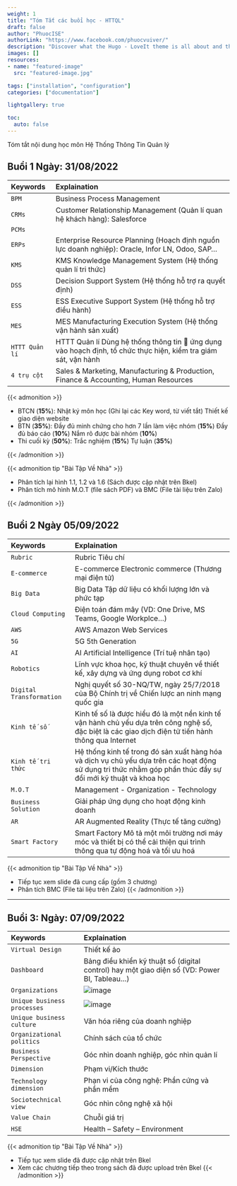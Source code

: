 ```yaml
---
weight: 1
title: "Tóm Tắt các buổi học - HTTQL"
draft: false
author: "PhuocISE"
authorLink: "https://www.facebook.com/phuocvuiver/"
description: "Discover what the Hugo - LoveIt theme is all about and the core-concepts behind it."
images: []
resources:
- name: "featured-image"
  src: "featured-image.jpg"

tags: ["installation", "configuration"]
categories: ["documentation"]

lightgallery: true

toc:
  auto: false
---
```


Tóm tắt nội dung học môn Hệ Thống Thông Tin Quản lý
<!--more-->

## Buổi 1 Ngày: 31/08/2022



| Keywords             | Explaination                                                                                         |
|:-------------------- |:--------------------------------------------------------------------------------------------------|
| `BPM`                |Business Process Management                                                                        |
| `CRMs`               | Customer Relationship Management (Quản lí quan hệ khách hàng): Salesforce                         |
| `PCMs`               |                                                                                                   |
| `ERPs`               | Enterprise Resource Planning (Hoạch định nguồn lực doanh nghiệp): Oracle, Infor LN, Odoo, SAP…    |
| `KMS`                | KMS	Knowledge Management System (Hệ thống quản lí tri thức)    |
| `DSS`                | Decision Support System (Hệ thống hỗ trợ ra quyết định)   |
| `ESS`                | ESS	Executive Support System (Hệ thống hỗ trợ điều hành)   |
| `MES`                | MES	Manufacturing Execution System (Hệ thống vận hành sản xuất)   |
| `HTTT Quản lí`       | HTTT Quản lí	Dùng hệ thống thông tin  ứng dụng vào hoạch định, tổ chức thực hiện, kiểm tra giám sát, vận hành   |
| `4 trụ cột`       | Sales & Marketing, Manufacturing & Production, Finance & Accounting, Human Resources   |

{{< admonition >}}
-	BTCN (**15%**): Nhật ký môn học (Ghi lại các Key word, từ viết tắt)
Thiết kế giao diện website
-	BTN (**35%**): Đầy đủ minh chứng cho hơn 7 lần làm việc nhóm (**15%**)
Đầy đủ báo cáo (**10%**)
Nắm rõ được bài nhóm (**10%**)
-	Thi cuối kỳ (**50%**): Trắc nghiệm (**15%**)
Tự luận (**35%**)

{{< /admonition >}}

{{< admonition tip "Bài Tập Về Nhà" >}}
-	Phân tích lại hình 1.1, 1.2 và 1.6 (Sách được cập nhật trên Bkel)
-	Phân tích mô hình M.O.T (file sách PDF) và BMC (File tài liệu trên Zalo)

{{< /admonition >}}

## Buổi 2 Ngày 05/09/2022


| Keywords             | Explaination                                                                                         |
|:-------------------- |:--------------------------------------------------------------------------------------------------|
| `Rubric`                |Rubric	Tiêu chí                                                 |
| `E-commerce`               |E-commerce	Electronic commerce (Thương mại điện tử)                       |
| `Big Data`               |   Big Data	Tập dữ liệu có khối lượng lớn và phức tạp                                                                                                |
| `Cloud Computing`               | Điện toán đám mây (VD: One Drive, MS Teams, Google Workplce…) |
| `AWS`                | AWS	Amazon Web Services   |
| `5G`                | 5G	5th Generation  |
| `AI`                | AI	Artificial Intelligence (Trí tuệ nhân tạo)   |
| `Robotics`                | Lĩnh vực khoa học, kỹ thuật chuyên về thiết kế, xây dựng và ứng dụng robot cơ khí  |
| `Digital Transformation`       |Nghị quyết số 30-NQ/TW, ngày 25/7/2018 của Bộ Chính trị về Chiến lược an ninh mạng quốc gia |
| `Kinh tế số`          | Kinh tế số là được hiểu đó là một nền kinh tế vận hành chủ yếu dựa trên công nghệ số, đặc biệt là các giao dịch điện tử tiến hành thông qua Internet   |
| `Kinh tế tri thức`          | Hệ thống kinh tế trong đó sản xuất hàng hóa và dịch vụ chủ yếu dựa trên các hoạt động sử dụng tri thức nhằm góp phần thúc đẩy sự đổi mới kỹ thuật và khoa học   |
| `M.O.T	`          |Management - Organization - Technology   |
| `Business Solution`          |Giải pháp ứng dụng cho hoạt động kinh doanh   |
| `AR`          | AR	Augmented Reality (Thực tế tăng cường)   |
| `Smart Factory`          | Smart Factory	Mô tả một môi trường nơi máy móc và thiết bị có thể cải thiện qui trình thông qua tự động hoá và tối ưu hoá   |

{{< admonition tip "Bài Tập Về Nhà" >}}

-	Tiếp tục xem slide đã cung cấp (gồm 3 chương)
-	Phân tích BMC (File tài liệu trên Zalo)
{{< /admonition >}}

----------------------------------------------------------------------------------------------------------------------------------------------------------------------------------------

## Buổi 3: Ngày: 07/09/2022

| Keywords             | Explaination                                                                                         |
|:-------------------- |:--------------------------------------------------------------------------------------------------|
| `Virtual Design`                |Thiết kế ảo                                                |
| `Dashboard`               |Bảng điều khiển kỹ thuật số (digital control) hay một giao diện số (VD: Power BI, Tableau…)                    |
| `Organizations`               | ![image](https://user-images.githubusercontent.com/98181828/189898780-41f57ac0-a54b-4161-ac89-7dc153a1aef1.png)|
| `Unique business processes`                | ![image](https://user-images.githubusercontent.com/98181828/189898834-cc68eae7-cc41-4e7e-8c86-78b82eff0356.png)|
| `Unique business culture`                | Văn hóa riêng của doanh nghiệp  |
| `Organizational politics`                | Chính sách của tổ chức   |
| `Business Perspective`                | Góc nhìn doanh nghiệp, góc nhìn quản lí  |
| `Dimension`       |Phạm vi/Kích thước|
| `Technology dimension`          | Phạn vi của công nghệ: Phần cứng và phần mềm |
| `Sociotechnical view`          | Góc nhìn công nghệ xã hội|
| `Value Chain`          |Chuỗi giá trị  |
| `HSE`          | Health – Safety – Environment   |

{{< admonition tip "Bài Tập Về Nhà" >}}

-	Tiếp tục xem slide đã được cập nhật trên Bkel
-	Xem các chương tiếp theo trong sách đã được upload trên Bkel
{{< /admonition >}}
